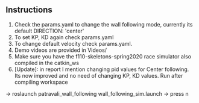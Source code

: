 ## Instructions

1. Check the params.yaml to change the wall following mode, currently its default DIRECTION: 'center'
2. To set KP, KD again check params.yaml
3. To change default velocity check params.yaml.
4. Demo videos are provided in Videos/
5. Make sure you have the f110-skeletons-spring2020 race simulator also compiled in the catkin_ws
6. [Update]: in report I mention changing pid values for Center following. Its now improved and no need of changing KP, KD values.
Run after compiling workspace

-> roslaunch patravali_wall_following wall_following_sim.launch
-> press n